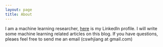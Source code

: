 ```yaml
---
layout: page
title: About
---
```




I am a machine learning researcher, [here](www.linkedin.com/pub/wenhao-jiang/7/449/818/) is my LinkedIn profile. I will write some machine learning related articles on this blog. If you have questions, pleaes feel free to send me an email (cswhjiang at gmail.com)

